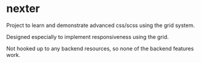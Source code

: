 # nexter

Project to learn and demonstrate advanced css/scss using the grid system.

Designed especially to implement responsiveness using the grid.

Not hooked up to any backend resources, so none of the backend features work.
